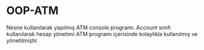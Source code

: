 # OOP-ATM
Nesne kullanılarak yapılmış ATM console programı.
Account sınıfı kullanılarak hesap yönetimi ATM programı içerisinde kolaylıkla kullanılmış ve yönetilmiştir.
